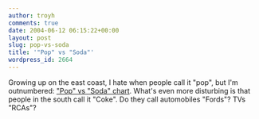 ```yaml
---
author: troyh
comments: true
date: 2004-06-12 06:15:22+00:00
layout: post
slug: pop-vs-soda
title: '"Pop" vs "Soda"'
wordpress_id: 2664
---
```


Growing up on the east coast, I hate when people call it "pop", but I'm outnumbered: ["Pop" vs "Soda" chart](http://www.popvssoda.com/countystats/total-county.html). What's even more disturbing is that people in the south call it "Coke". Do they call automobiles "Fords"? TVs "RCAs"?
